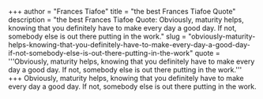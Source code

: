 +++
author = "Frances Tiafoe"
title = "the best Frances Tiafoe Quote"
description = "the best Frances Tiafoe Quote: Obviously, maturity helps, knowing that you definitely have to make every day a good day. If not, somebody else is out there putting in the work."
slug = "obviously-maturity-helps-knowing-that-you-definitely-have-to-make-every-day-a-good-day-if-not-somebody-else-is-out-there-putting-in-the-work"
quote = '''Obviously, maturity helps, knowing that you definitely have to make every day a good day. If not, somebody else is out there putting in the work.'''
+++
Obviously, maturity helps, knowing that you definitely have to make every day a good day. If not, somebody else is out there putting in the work.
